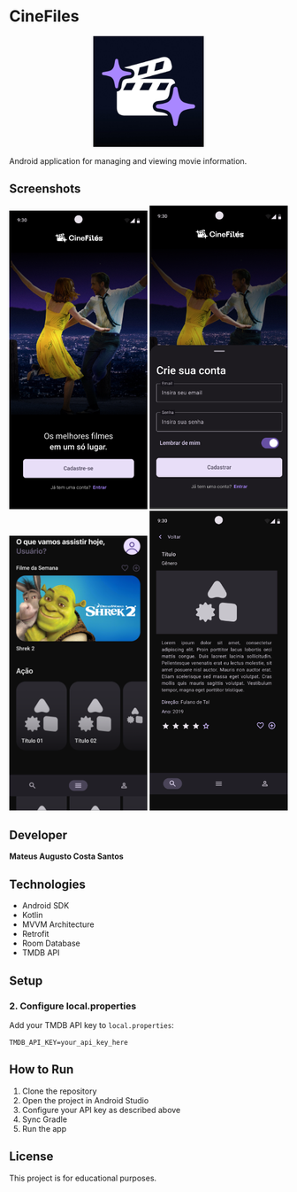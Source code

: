 ﻿# CineFiles

<div align="center">
  <img src=".github/screenshots/cinefileslogo.jpg" alt="CineFiles Logo" width="200"/>
</div>

Android application for managing and viewing movie information.

## Screenshots

<div align="center">
  <img src=".github/screenshots/cinefilescreen1.png" alt="Screen 1" width="250"/>
  <img src=".github/screenshots/cinefilescreen2.png" alt="Screen 2" width="250"/>
  <img src=".github/screenshots/cinefilescreen3.png" alt="Screen 3" width="250"/>
  <img src=".github/screenshots/cinefilescreen4.png" alt="Screen 4" width="250"/>
</div>

## Developer

**Mateus Augusto Costa Santos**

## Technologies

- Android SDK
- Kotlin
- MVVM Architecture
- Retrofit
- Room Database
- TMDB API

## Setup


### 2. Configure local.properties

Add your TMDB API key to `local.properties`:

```properties
TMDB_API_KEY=your_api_key_here
```

## How to Run

1. Clone the repository
2. Open the project in Android Studio
3. Configure your API key as described above
4. Sync Gradle
5. Run the app

## License

This project is for educational purposes.
